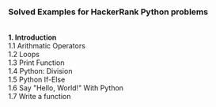 <h3><strong>Solved Examples for HackerRank Python problems</h3></strong>
  </br>
  <strong>1. Introduction </strong></br>
    1.1  Arithmatic Operators </br>
    1.2  Loops </br>
    1.3  Print Function </br>
    1.4  Python: Division	</br>
    1.5  Python If-Else	</br>
    1.6  Say "Hello, World!" With Python </br>
    1.7  Write a function	</br>

